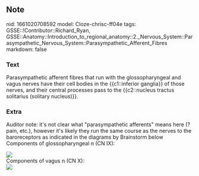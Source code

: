 ## Note
nid: 1661020708592
model: Cloze-chrisc-ff04e
tags: GSSE::!Contributor::Richard_Ryan, GSSE::Anatomy::Introduction_to_regional_anatomy::2._Nervous_System::Parasympathetic_Nervous_System::Parasympathetic_Afferent_Fibres
markdown: false

### Text
<div class="toggle">
  Parasympathetic afferent fibres that run with the
  glossopharyngeal and vagus nerves have their cell bodies in the
  {{c1::inferior ganglia}} of those nerves, and their central
  processes pass to the {{c2::nucleus tractus solitarius (solitary
  nucleus)}}.
</div>

### Extra
Auditor note: it's not clear what "parasympathetic afferents" means
here (?pain, etc.), however it's likely they run the same course as
the nerves to the baroreceptors as indicated in the diagrams by
Brainstorm below Components of glossopharyngeal n (CN IX):
<div><img src="76.png"></div>
<div>
  Components of vagus n (CN X):
</div>
<div><img src="77.png"></div>

